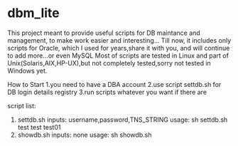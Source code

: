 # dbm_lite
This project meant to provide useful scripts for DB maintance and management, to make work easier and interesting...
Till now, it includes only scripts for Oracle, which I used for years,share it with you, and will continue to add more...or even MySQL
Most of scripts are tested in Linux and part of Unix(Solaris,AIX,HP-UX),but not completely tested,sorry not tested in Windows yet.

How to Start
1.you need to have a DBA account
2.use script settdb.sh for DB login details registry
3.run scripts whatever you want if there are

script list:
1. settdb.sh     inputs: username,password,TNS_STRING   usage: sh settdb.sh test test test01 
1. showdb.sh     inputs: none                           usage: sh showdb.sh


